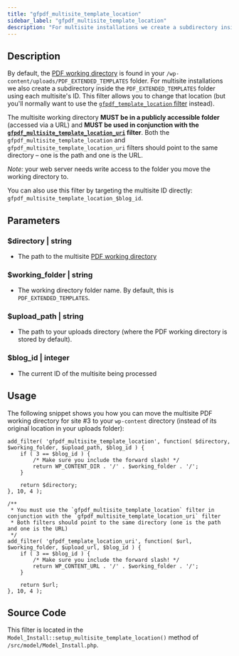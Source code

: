 ```yaml
---
title: "gfpdf_multisite_template_location"
sidebar_label: "gfpdf_multisite_template_location"
description: "For multisite installations we create a subdirectory inside the PDF_EXTENDED_TEMPLATES folder using each multisite's ID."
---
```


## Description

By default, the [PDF working directory](../first-custom-pdf.md#pdf-working-directory) is found in your `/wp-content/uploads/PDF_EXTENDED_TEMPLATES` folder. For multisite installations we also create a subdirectory inside the `PDF_EXTENDED_TEMPLATES` folder using each multisite's ID. This filter allows you to change that location (but you'll normally want to use the [`gfpdf_template_location` filter](gfpdf_template_location.md) instead).

The multisite working directory **MUST be in a publicly accessible folder** (accessed via a URL) and **MUST be used in conjunction with the [`gfpdf_multisite_template_location_uri`](gfpdf_multisite_template_location_uri.md) filter**. Both the `gfpdf_multisite_template_location` and `gfpdf_multisite_template_location_uri` filters should point to the same directory – one is the path and one is the URL.

*Note:* your web server needs write access to the folder you move the working directory to.

You can also use this filter by targeting the multisite ID directly: `gfpdf_multisite_template_location_$blog_id`.

## Parameters

### $directory | string
*  The path to the multisite [PDF working directory](../first-custom-pdf.md#pdf-working-directory)

### $working_folder | string
*  The working directory folder name. By default, this is `PDF_EXTENDED_TEMPLATES`.

### $upload_path | string
*  The path to your uploads directory (where the PDF working directory is stored by default).

### $blog_id | integer
*  The current ID of the multisite being processed

## Usage

The following snippet shows you how you can move the multisite PDF working directory for site #3 to your `wp-content` directory (instead of its original location in your uploads folder):

```
add_filter( 'gfpdf_multisite_template_location', function( $directory, $working_folder, $upload_path, $blog_id ) {
	if ( 3 == $blog_id ) {
		/* Make sure you include the forward slash! */
		return WP_CONTENT_DIR . '/' . $working_folder . '/';
	}

	return $directory;
}, 10, 4 );

/**
 * You must use the `gfpdf_multisite_template_location` filter in conjunction with the `gfpdf_multisite_template_location_uri` filter
 * Both filters should point to the same directory (one is the path and one is the URL)
 */
add_filter( 'gfpdf_template_location_uri', function( $url, $working_folder, $upload_url, $blog_id ) {
	if ( 3 == $blog_id ) {
		/* Make sure you include the forward slash! */
		return WP_CONTENT_URL . '/' . $working_folder . '/';
	}

	return $url;
}, 10, 4 );
```

## Source Code

This filter is located in the `Model_Install::setup_multisite_template_location()` method of `/src/model/Model_Install.php`.
